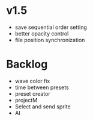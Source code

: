 # v1.5

- save sequential order setting
- better opacity control
- file position synchronization

# Backlog

- wave color fix
- time between presets
- preset creator
- projectM
- Select and send sprite
- AI